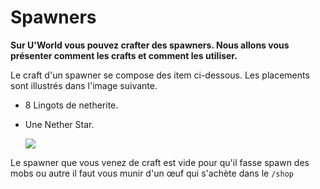 # Spawners

**Sur U'World vous pouvez crafter des spawners. Nous allons vous présenter comment les crafts et comment les utiliser.**

Le craft d'un spawner se compose des item ci-dessous. Les placements sont illustrés dans l'image suivante.

- 8 Lingots de netherite.

- Une Nether Star.

  ![](https://i.imgur.com/u1y6A7d.png)

Le spawner que vous venez de craft est vide pour qu'il fasse spawn des mobs ou autre il faut vous munir d'un œuf qui s'achète dans le `/shop`

